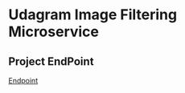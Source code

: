 # Udagram Image Filtering Microservice

## Project EndPoint

[Endpoint](http://image-filter-starter-code-dev222222222222222222.us-east-1.elasticbeanstalk.com/filteredimage?image_url=https://upload.wikimedia.org/wikipedia/commons/b/bd/Golden_tabby_and_white_kitten_n01.jpg)

